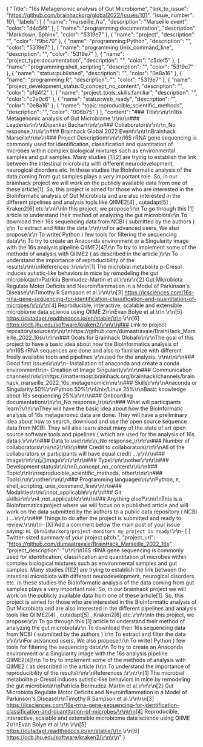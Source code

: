 {
  "Title": "16s Metagenomic analysis of Gut Microbiome",
  "link_to_issue": "https://github.com/brainhackorg/global2022/issues/101",
  "issue_number": 101,
  "labels": [
    {
      "name": "marseille_fra",
      "description": "Marseille event",
      "color": "d4c5f9"
    },
    {
      "name": "programming:documentation",
      "description": "Markdown, Sphinx",
      "color": "5319e7"
    },
    {
      "name": "project",
      "description": "",
      "color": "f9bc70"
    },
    {
      "name": "programming:Python",
      "description": "",
      "color": "5319e7"
    },
    {
      "name": "programming:Unix_command_line",
      "description": "",
      "color": "5319e7"
    },
    {
      "name": "project_type:documentation",
      "description": "",
      "color": "c5def5"
    },
    {
      "name": "programming:shell_scripting",
      "description": "",
      "color": "5319e7"
    },
    {
      "name": "status:published",
      "description": "",
      "color": "0e8a16"
    },
    {
      "name": "programming:R",
      "description": "",
      "color": "5319e7"
    },
    {
      "name": "project_development_status:0_concept_no_content",
      "description": "",
      "color": "bfd4f2"
    },
    {
      "name": "project_tools_skills:familiar",
      "description": "",
      "color": "c2e0c6"
    },
    {
      "name": "status:web_ready",
      "description": "",
      "color": "0e8a16"
    },
    {
      "name": "topic:reproducible_scientific_methods",
      "description": "",
      "color": "006b75"
    }
  ],
  "content": "### Title\r\n\r\n16s Metagenomic analysis of Gut Microbiome \r\n\r\n### Leaders\r\n\r\nDipankar Bachar\r\n\r\n### Collaborators\r\n\r\n_No response_\r\n\r\n### Brainhack Global 2022 Event\r\n\r\nBrainhack Marseille\r\n\r\n### Project Description\r\n\r\n16S rRNA gene sequencing is commonly used for identification, classification and quantitation of microbes within complex biological mixtures such as environmental samples and gut samples. Many studies [1][2] are trying to establish the link between the intestinal microbiota with different neurodevelopment, neurogical disorders etc. In these studies the BioInformatic analysis of the data coming from gut samples plays a very important role. So, in our brainhack project we will work on the publicly available data from one of these article[1]. So, this project is aimed for those who are interested in the BioInformatic analysis of Gut Microbiota and are also interested in the different pipelines and analysis tools like QIIME2[4] , cutadapt[5] , Kraken2[6] etc.\r\n\r\nIn this project, we propose:\r\n    To go through this [1] article to understand their method of analyzing the gut microbiota\r\n    To download their 16s sequencing data from NCBI ( submitted by the authors ) \r\n    To extract and filter the data \r\n\r\nFor advanced users, We also propose:\r\n    To write( Python ) few tools for filtering the sequencing data\r\n    To try to create an Anaconda environment or a Singularity image with the 16s analysis pipeline QIIME2[4]\r\n    To try to implement some of the methods of analysis with QIIME2 ( as described in the article )\r\n    To understand the importance of reproducibility of the results\r\n\r\nReferences :\r\n\r\n[1] The microbial metabolite p-Cresol induces autistic-like behaviors in mice by remodeling the gut microbiota\r\nPatricia Bermudez-Martin et al.\r\n\r\n[2]  Gut Microbiota Regulate Motor Deficits and Neuroinflammation in a Model of Parkinson's Disease\r\nTimothy R Sampson  et al.\r\n\r\n[3] https://lcsciences.com/16s-rrna-gene-sequencing-for-identification-classification-and-quantitation-of-microbes/\r\n\r\n[4] Reproducible, interactive, scalable and extensible microbiome data science using QIIME 2\r\nEvan Bolye et al.\r\n    \r\n[5] https://cutadapt.readthedocs.io/en/stable/\r\n    \r\n[6] https://ccb.jhu.edu/software/kraken2/\r\n\r\n### Link to project repository/sources\r\n\r\nhttps://github.com/dumaatravaie/BrainHack_Marseille_2022_16s\r\n\r\n### Goals for Brainhack Global\r\n\r\nThe goal of this project to have a basic idea about how the BioInformatics analysis of \r\n16S rRNA sequences are done and also to familiarize with different freely available tools and pipelines \r\nused for the analysis. \r\n\r\n\r\n### Good first issues\r\n\r\n- Installation of anaconda and create a conda environment\r\n- Creation of Image Singularity\r\n\r\n### Communication channels\r\n\r\nhttps://mattermost.brainhack.org/brainhack/channels/brainhack_marseille_2022_16s_metagenomic\r\n\r\n### Skills\r\n\r\nAnaconda or Singularity 50%\r\nPython 50%\r\nUnix/Linux 25%\r\nBasic knowledge about 16s sequencing 25%\r\n\r\n### Onboarding documentation\r\n\r\n_No response_\r\n\r\n### What will participants learn?\r\n\r\nThey will have the basic idea about how the BioInformatic analysis of 16s metagenomic data are done. They will have a preliminary idea about how to search, download and use the open source sequence data from NCBI. They will also learn about many of the state of art open source software tools and pipelines ( which are used for the analysis of 16s data ).\r\n\r\n### Data to use\r\n\r\n_No response_\r\n\r\n### Number of collaborators\r\n\r\n2\r\n\r\n### Credit to collaborators\r\n\r\nAll of the collaborators or participants will have equal credit ...\r\n\r\n### Image\r\n\r\n![image](https://user-images.githubusercontent.com/9570817/199976131-f9ccaa3d-ee11-4ebc-8c62-86281e589e21.png)\r\n\r\n\r\n### Type\r\n\r\nother\r\n\r\n### Development status\r\n\r\n0_concept_no_content\r\n\r\n### Topic\r\n\r\nreproducible_scientific_methods, other\r\n\r\n### Tools\r\n\r\nother\r\n\r\n### Programming language\r\n\r\nPython, `R`, shell_scripting, unix_command_line\r\n\r\n### Modalities\r\n\r\nnot_applicable\r\n\r\n### Git skills\r\n\r\n4_not_applicable\r\n\r\n### Anything else?\r\n\r\nThis is a BioInformatics project where we will focus on a published article and will work on the data submitted by the authors to a public data repository ( NCBI ) ...\r\n\r\n### Things to do after the project is submitted and ready to review.\r\n\r\n- [X] Add a comment below the main post of your issue saying: `Hi @brainhackorg/project-monitors my project is ready!`\r\n- [ ] Twitter-sized summary of your project pitch.",
  "project_url": "https://github.com/dumaatravaie/BrainHack_Marseille_2022_16s",
  "project_description": "\r\n\r\n16S rRNA gene sequencing is commonly used for identification, classification and quantitation of microbes within complex biological mixtures such as environmental samples and gut samples. Many studies [1][2] are trying to establish the link between the intestinal microbiota with different neurodevelopment, neurogical disorders etc. In these studies the BioInformatic analysis of the data coming from gut samples plays a very important role. So, in our brainhack project we will work on the publicly available data from one of these article[1]. So, this project is aimed for those who are interested in the BioInformatic analysis of Gut Microbiota and are also interested in the different pipelines and analysis tools like QIIME2[4] , cutadapt[5] , Kraken2[6] etc.\r\n\r\nIn this project, we propose:\r\n    To go through this [1] article to understand their method of analyzing the gut microbiota\r\n    To download their 16s sequencing data from NCBI ( submitted by the authors ) \r\n    To extract and filter the data \r\n\r\nFor advanced users, We also propose:\r\n    To write( Python ) few tools for filtering the sequencing data\r\n    To try to create an Anaconda environment or a Singularity image with the 16s analysis pipeline QIIME2[4]\r\n    To try to implement some of the methods of analysis with QIIME2 ( as described in the article )\r\n    To understand the importance of reproducibility of the results\r\n\r\nReferences :\r\n\r\n[1] The microbial metabolite p-Cresol induces autistic-like behaviors in mice by remodeling the gut microbiota\r\nPatricia Bermudez-Martin et al.\r\n\r\n[2]  Gut Microbiota Regulate Motor Deficits and Neuroinflammation in a Model of Parkinson's Disease\r\nTimothy R Sampson  et al.\r\n\r\n[3] https://lcsciences.com/16s-rrna-gene-sequencing-for-identification-classification-and-quantitation-of-microbes/\r\n\r\n[4] Reproducible, interactive, scalable and extensible microbiome data science using QIIME 2\r\nEvan Bolye et al.\r\n    \r\n[5] https://cutadapt.readthedocs.io/en/stable/\r\n    \r\n[6] https://ccb.jhu.edu/software/kraken2/\r\n\r\n"
}